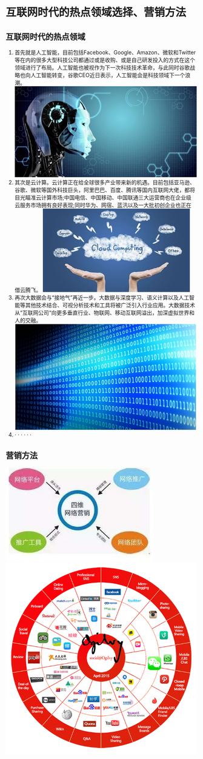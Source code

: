 # 互联网时代的热点领域选择、营销方法
## 互联网时代的热点领域
1. 首先就是人工智能，目前包括Facebook、Google、Amazon、微软和Twitter等在内的很多大型科技公司都通过或是收购、或是自己研发投入的方式在这个领域进行了布局。人工智能也被视作为下一次科技技术革命，与此同时谷歌战略也向人工智能转变，谷歌CEO近日表示，人工智能会是科技领域下一个浪潮。
![](images\人工智能.jpg)
2. 其次是云计算。云计算正在给全球很多产业带来新的机遇。目前包括亚马逊、谷歌、微软等国外科技巨头，阿里巴巴、百度、腾讯等国内互联网大佬，都将目光瞄准云计算市场;中国电信、中国移动、中国联通三大运营商也在企业级云服务市场拥有良好表现;同时华为、网宿、蓝汛以及一大批初创企业也正在借云腾飞。
![](images\云计算.png)
3. 再次大数据会与“接地气”再近一步。大数据与深度学习、语义计算以及人工智能等其他技术结合、可视分析技术和工具将被广泛引入行业应用。大数据技术从“互联网公司“向更多垂直行业、物联网、移动互联网溢出，加深虚拟世界和人的交融。
![](images\大数据.jpg)
4. · · · · · ·
## 营销方法
![](images\互联网时代的热点领域选择、营销方法.jpg)
![](images\互联网时代的热点领域选择、营销方法2.png)